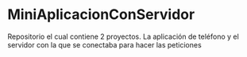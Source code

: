 # MiniAplicacionConServidor
 Repositorio el cual contiene 2 proyectos. La aplicación de teléfono y el servidor con la que se conectaba para hacer las peticiones
